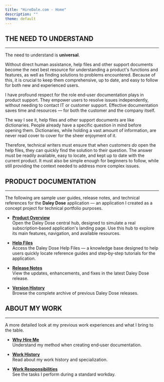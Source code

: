 ```yaml
---
title: "HireDale.com - Home"
description: ""
theme: default
---
```


## **THE NEED TO UNDERSTAND**
---

The need to understand is **universal**.

Without direct human assistance, help files and other support documents become the next best resource for understanding a product's functions and features, as well as finding solutions to problems encountered. Because of this, it is crucial to keep them comprehensive, up to date, and easy to follow for both new and experienced users.

I have profound respect for the role end‑user documentation plays in product support. They empower users to resolve issues independently, without needing to contact IT or customer support. Effective documentation saves time and resources — for both the customer and the company itself. 

The way I see it, help files and other support documents are like dictionaries. People already have a specific question in mind before opening them. Dictionaries, while holding a vast amount of information, are never read cover to cover for the sheer enjoyment of it.

Therefore, technical writers must ensure that when customers _do_ open the help files, they can quickly find the solution to their question. The answer must be readily available, easy to locate, and kept up to date with the current product. It must also be simple enough for beginners to follow, while still providing the context needed to address more complex issues.

## **PRODUCT DOCUMENTATION**
---
The following are sample user guides, release notes, and technical references for the **Daley Dose** application — an application I created as a concept project for technical portfolio purposes.

- [**Product Overview**](https://hiredale.github.io/daleydose/)  
  Open the Daley Dose central hub, designed to simulate a real subscription‑based application's landing page. Use this hub to explore its main features, navigation, and available resources.
  
- [**Help Files**](/daleydose/help-files)  
  Access the Daley Dose Help Files — a knowledge base designed to help users quickly locate reference guides and step‑by‑step tutorials for the application.

- [**Release Notes**](/daleydose/release-notes-v1.5)  
  View the updates, enhancements, and fixes in the latest Daley Dose release.

- [**Version History**](/daleydose/release-note-version-history)  
  Browse the complete archive of previous Daley Dose releases.


## **ABOUT MY WORK**
---
A more detailed look at my previous work experiences and what I bring to the table.

- [**Why Hire Me**](/why-hire-me)  
  Understand my method when creating end‑user documentation.

- [**Work History**](/work-history)  
  Read about my work history and specialization.

- [**Work Responsibilities**](/day-to-day)  
  See the tasks I perform during a standard workday.
